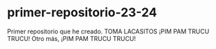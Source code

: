 # primer-repositorio-23-24
Primer repositorio que he creado.
TOMA LACASITOS
¡PIM PAM TRUCU TRUCU!
Otro más, ¡PIM PAM TRUCU TRUCU!